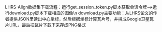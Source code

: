 LHRS-Align数据集下载流程：运行get_session_token.py脚本获取会话令牌——>运行download.py脚本下载相应的图像\n
download.py主要功能：从LHRS论文的作者提供JSON里读出中心坐标，然后根据坐标计算瓦片号，并拼成Google卫星瓦片URL，最后把瓦片下载下来存成PNG格式
